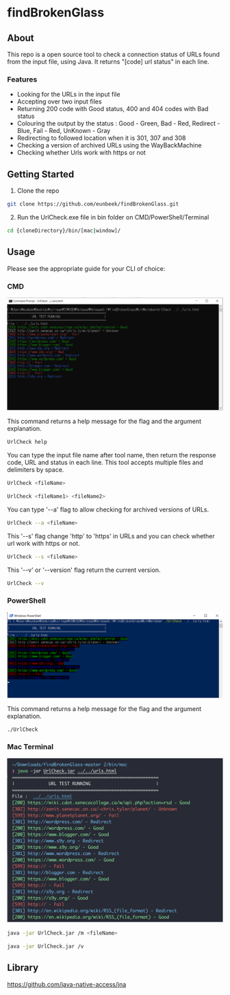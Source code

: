 # findBrokenGlass

## About
This repo is a open source tool to check a connection status of URLs found from the input file, using Java. It returns "[code] url status" in each line.

### Features
 - Looking for the URLs in the input file
 - Accepting over two input files
 - Returning 200 code with Good status, 400 and 404 codes with Bad status
 - Colouring the output by the status : Good - Green, Bad - Red, Redirect - Blue, Fail - Red, UnKnown - Gray
 - Redirecting to followed location when it is 301, 307 and 308
 - Checking a version of archived URLs using the WayBackMachine
 - Checking whether Urls work with https or not

## Getting Started
 
  1. Clone the repo
  
  ```bash
  git clone https://github.com/eunbeek/findBrokenGlass.git
  ```
  
  2. Run the UrlCheck.exe file in bin folder on CMD/PowerShell/Terminal
  
  ```bash
  cd {cloneDirectory}/bin/[mac|window]/
  ```

 
## Usage
Please see the appropriate guide for your CLI of choice:

 ### CMD
   <p align="Left">
     <img src="./asset/defaultTool.png" alt="DefaultPic" width="738">
   </p>
   
  This command returns a help message for the flag and the argument explanation.
  ```bash
  UrlCheck help
  ```
  
  You can type the input file name after tool name, then return the response code, URL and status in each line.
  This tool accepts multiple files and delimiters by space.
  ```bash
  UrlCheck <fileName>
  ```

  ```bash
  UrlCheck <fileName1> <fileName2>
  ```
  
  You can type '--a' flag to allow checking for archived versions of URLs.
  ```bash
  UrlCheck --a <fileName>
  ```
   
  This '--s' flag change 'http' to 'https' in URLs and you can check whether url work with https or not. 
  ```bash
  UrlCheck --s <fileName>
  ```
  
  This '--v' or '--version' flag return the current version. 
  ```bash
  UrlCheck --v 
  ```

 ### PowerShell
  <p align="">
 <img src="./asset/psTool.png" alt="DefaultPic" width="738"/>
 </p>

  This command returns a help message for the flag and the argument explanation.
  ```bash
  ./UrlCheck 
  ```
 
 ### Mac Terminal
  <p align="">
 <img src="./asset/macTool.png" alt="DefaultPic" width="738"/>
 </p>
 
  ```bash
  java -jar UrlCheck.jar /m <fileName>
  ```
 
  ```bash
  java -jar UrlCheck.jar /v
  ```

## Library 
https://github.com/java-native-access/jna
  
  


